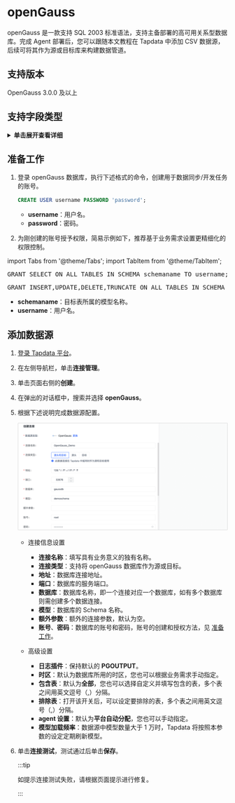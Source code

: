 # openGauss

openGauss 是一款支持 SQL 2003 标准语法，支持主备部署的高可用关系型数据库。完成 Agent 部署后，您可以跟随本文教程在 Tapdata 中添加 CSV 数据源，后续可将其作为源或目标库来构建数据管道。


## 支持版本

OpenGauss 3.0.0 及以上

## 支持字段类型
<details>
<summary><b>单击展开查看详细</b></summary>

- smallint
- integer
- bigint
- numeric
- real
- double precision
- character
- character varying
- text
- bytea
- bit
- bit varying
- boolean
- date
- interval
- timestamp
- timestamp with time zone
- point
- line
- lseg
- box
- path
- polygon
- circle
- cidr
- inet
- macaddr
- uuid
- xml
- json
- tsvector
- tsquery
- oid
- regproc
- regprocedure
- regoper
- regoperator
- regclass
- regtype
- regconfig
- regdictionary

</details>


## <span id="prerequisite">准备工作</span>

1. 登录 openGauss 数据库，执行下述格式的命令，创建用于数据同步/开发任务的账号。

   ```sql
   CREATE USER username PASSWORD 'password';
   ```

   * **username**：用户名。
   * **password**：密码。

2. 为刚创建的账号授予权限，简易示例如下，推荐基于业务需求设置更精细化的权限控制。

import Tabs from '@theme/Tabs';
import TabItem from '@theme/TabItem';

<Tabs className="unique-tabs">
    <TabItem value="source" label="作为源库" default>
    <pre>GRANT SELECT ON ALL TABLES IN SCHEMA schemaname TO username;</pre>
   </TabItem>
   <TabItem value="target" label="作为目标库">
    <pre>GRANT INSERT,UPDATE,DELETE,TRUNCATE ON ALL TABLES IN SCHEMA schemaname TO username;</pre>
   </TabItem>
  </Tabs>


   * **schemaname**：目标表所属的模型名称。
   * **username**：用户名。



## 添加数据源
1. [登录 Tapdata 平台](../../user-guide/log-in.md)。

2. 在左侧导航栏，单击**连接管理**。

3. 单击页面右侧的**创建**。

4. 在弹出的对话框中，搜索并选择 **openGauss**。

5. 根据下述说明完成数据源配置。

   ![](../../images/opengauss_connection.png)

   * 连接信息设置

      * **连接名称**：填写具有业务意义的独有名称。
      * **连接类型**：支持将 openGauss 数据库作为源或目标。
      * **地址**：数据库连接地址。
      * **端口**：数据库的服务端口。
      * **数据库**：数据库名称，即一个连接对应一个数据库，如有多个数据库则需创建多个数据连接。
      * **模型**：数据库的 Schema 名称。
      * **额外参数**：额外的连接参数，默认为空。
      * **账号**、**密码**：数据库的账号和密码，账号的创建和授权方法，见 [准备工作](#prerequisite)。

   * 高级设置
      * **日志插件**：保持默认的 **PGOUTPUT**。
      * **时区**：默认为数据库所用的时区，您也可以根据业务需求手动指定。
      * **包含表**：默认为**全部**，您也可以选择自定义并填写包含的表，多个表之间用英文逗号（,）分隔。
      * **排除表**：打开该开关后，可以设定要排除的表，多个表之间用英文逗号（,）分隔。
      * **agent 设置**：默认为**平台自动分配**，您也可以手动指定。
      * **模型加载频率**：数据源中模型数量大于 1 万时，Tapdata 将按照本参数的设定定期刷新模型。

6. 单击**连接测试**，测试通过后单击**保存**。

   :::tip

   如提示连接测试失败，请根据页面提示进行修复。

   :::
